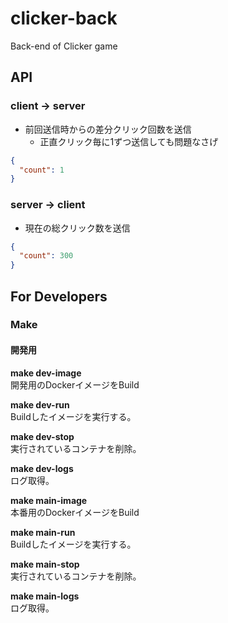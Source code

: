 # clicker-back
Back-end of Clicker game

## API

### client -> server

- 前回送信時からの差分クリック回数を送信
    - 正直クリック毎に1ずつ送信しても問題なさげ

```json
{
  "count": 1
}
```

### server -> client

- 現在の総クリック数を送信

```json
{
  "count": 300
}
```

## For Developers

### Make

#### 開発用
**make dev-image**  
開発用のDockerイメージをBuild  

**make dev-run**  
Buildしたイメージを実行する。  

**make dev-stop**  
実行されているコンテナを削除。  

**make dev-logs**  
ログ取得。  

**make main-image**  
本番用のDockerイメージをBuild  

**make main-run**  
Buildしたイメージを実行する。  

**make main-stop**  
実行されているコンテナを削除。  

**make main-logs**  
ログ取得。  